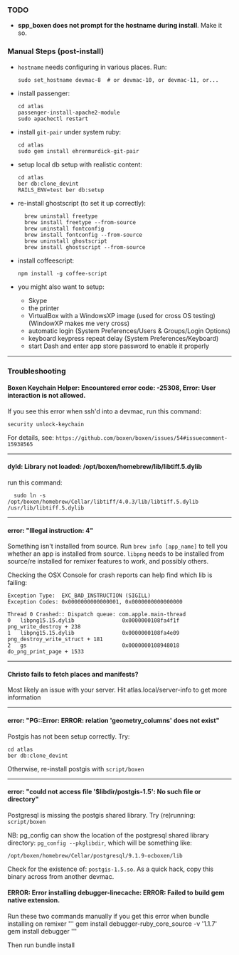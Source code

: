 ### TODO

- **spp_boxen does not prompt for the hostname during install**. Make it so.

### Manual Steps (post-install)

- `hostname` needs configuring in various places. Run:
  ```
  sudo set_hostname devmac-8  # or devmac-10, or devmac-11, or...
  ```

- install passenger:
  ```
  cd atlas
  passenger-install-apache2-module
  sudo apachectl restart
  ```

- install `git-pair` under system ruby:
  ```
  cd atlas
  sudo gem install ehrenmurdick-git-pair
  ```

- setup local db setup with realistic content:
  ```
  cd atlas
  ber db:clone_devint
  RAILS_ENV=test ber db:setup
  ```

- re-install ghostscript (to set it up correctly):
  ```
    brew uninstall freetype
    brew install freetype --from-source
    brew uninstall fontconfig
    brew install fontconfig --from-source
    brew uninstall ghostscript
    brew install ghostscript --from-source
  ```

- install coffeescript:
  ```
  npm install -g coffee-script
  ```

- you might also want to setup:
  * Skype
  * the printer
  * VirtualBox with a WindowsXP image (used for cross OS testing) (WindowXP makes me very cross)
  * automatic login (System Preferences/Users & Groups/Login Options)
  * keyboard keypress repeat delay (System Preferences/Keyboard)
  * start Dash and enter app store password to enable it properly

---

### Troubleshooting

#### Boxen Keychain Helper: Encountered error code: -25308, Error: User interaction is not allowed.

If you see this error when ssh'd into a devmac, run this command:
  ```
  security unlock-keychain
  ```

For details, see: `https://github.com/boxen/boxen/issues/54#issuecomment-15938565`

---

#### dyld: Library not loaded: /opt/boxen/homebrew/lib/libtiff.5.dylib

run this command:
  ```
    sudo ln -s /opt/boxen/homebrew/Cellar/libtiff/4.0.3/lib/libtiff.5.dylib /usr/lib/libtiff.5.dylib
  ```

---

#### error: "Illegal instruction: 4"

Something isn't installed from source. Run `brew info [app_name]` to tell you whether an app is installed from source. `libpng` needs to be installed from source/re installed for remixer features to work, and possibly others.

Checking the OSX Console for crash reports can help find which lib is failing:

```
Exception Type:  EXC_BAD_INSTRUCTION (SIGILL)
Exception Codes: 0x0000000000000001, 0x0000000000000000

Thread 0 Crashed:: Dispatch queue: com.apple.main-thread
0   libpng15.15.dylib             	0x0000000108fa4f1f png_write_destroy + 238
1   libpng15.15.dylib             	0x0000000108fa4e09 png_destroy_write_struct + 181
2   gs                            	0x0000000108948018 do_png_print_page + 1533
```

---

#### Christo fails to fetch places and manifests?

Most likely an issue with your server. Hit atlas.local/server-info to get more information

---

#### error: "PG::Error: ERROR: relation 'geometry_columns' does not exist"

Postgis has not been setup correctly. Try:
  ```
  cd atlas
  ber db:clone_devint
  ```
Otherwise, re-install postgis with `script/boxen`

---

#### error: "could not access file '$libdir/postgis-1.5': No such file or directory"

Postgresql is missing the postgis shared library.
Try (re)running: `script/boxen`

NB: pg_config can show the location of the postgresql shared library directory: `pg_config --pkglibdir`, which will be something like:
  ```
  /opt/boxen/homebrew/Cellar/postgresql/9.1.9-ocboxen/lib
  ```

Check for the existence of: `postgis-1.5.so`. As a quick hack, copy this binary across from another devmac.

#### ERROR:  Error installing debugger-linecache: ERROR: Failed to build gem native extension.

Run these two commands manually if you get this error when bundle installing on remixer
'''
gem install debugger-ruby_core_source -v '1.1.7'
gem install debugger
'''

Then run bundle install
